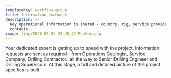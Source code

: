 ```yaml
---
templateKey: workflow-group
title: Information exchange
description: >-
  Key operational information is shared - country, rig, service provider,
  contacts...
image: /img/2020-02-01 23_45_47-Photos.png
---
```

Your dedicated expert is getting up to speed with the project. Information requests are sent as required - from Operations Geologist, Service Company, Drilling Contractor...all the way to Senior Drilling Engineer and Drilling Supervisors. At this stage, a full and detailed picture of the project specifics is built.
